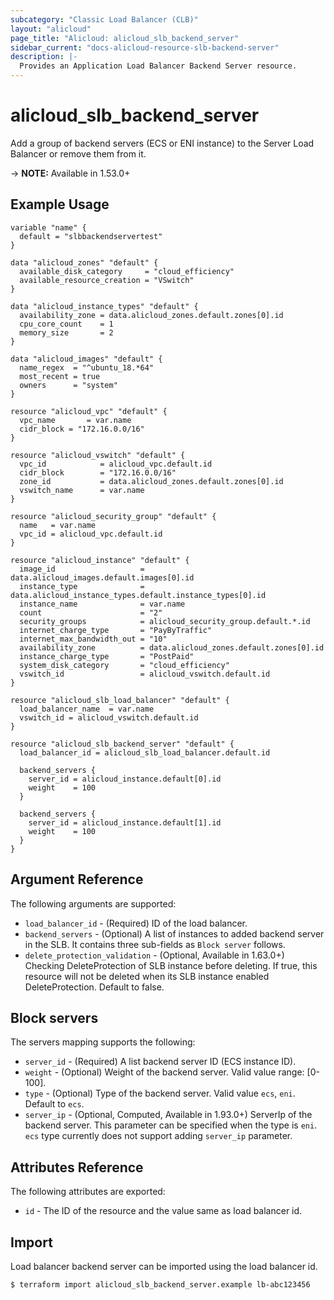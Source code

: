 ```yaml
---
subcategory: "Classic Load Balancer (CLB)"
layout: "alicloud"
page_title: "Alicloud: alicloud_slb_backend_server"
sidebar_current: "docs-alicloud-resource-slb-backend-server"
description: |-
  Provides an Application Load Balancer Backend Server resource.
---
```


# alicloud\_slb\_backend\_server

Add a group of backend servers (ECS or ENI instance) to the Server Load Balancer or remove them from it.

-> **NOTE:** Available in 1.53.0+

## Example Usage

```
variable "name" {
  default = "slbbackendservertest"
}

data "alicloud_zones" "default" {
  available_disk_category     = "cloud_efficiency"
  available_resource_creation = "VSwitch"
}

data "alicloud_instance_types" "default" {
  availability_zone = data.alicloud_zones.default.zones[0].id
  cpu_core_count    = 1
  memory_size       = 2
}

data "alicloud_images" "default" {
  name_regex  = "^ubuntu_18.*64"
  most_recent = true
  owners      = "system"
}

resource "alicloud_vpc" "default" {
  vpc_name       = var.name
  cidr_block = "172.16.0.0/16"
}

resource "alicloud_vswitch" "default" {
  vpc_id            = alicloud_vpc.default.id
  cidr_block        = "172.16.0.0/16"
  zone_id           = data.alicloud_zones.default.zones[0].id
  vswitch_name      = var.name
}

resource "alicloud_security_group" "default" {
  name   = var.name
  vpc_id = alicloud_vpc.default.id
}

resource "alicloud_instance" "default" {
  image_id                   = data.alicloud_images.default.images[0].id
  instance_type              = data.alicloud_instance_types.default.instance_types[0].id
  instance_name              = var.name
  count                      = "2"
  security_groups            = alicloud_security_group.default.*.id
  internet_charge_type       = "PayByTraffic"
  internet_max_bandwidth_out = "10"
  availability_zone          = data.alicloud_zones.default.zones[0].id
  instance_charge_type       = "PostPaid"
  system_disk_category       = "cloud_efficiency"
  vswitch_id                 = alicloud_vswitch.default.id
}

resource "alicloud_slb_load_balancer" "default" {
  load_balancer_name  = var.name
  vswitch_id = alicloud_vswitch.default.id
}

resource "alicloud_slb_backend_server" "default" {
  load_balancer_id = alicloud_slb_load_balancer.default.id

  backend_servers {
    server_id = alicloud_instance.default[0].id
    weight    = 100
  }

  backend_servers {
    server_id = alicloud_instance.default[1].id
    weight    = 100
  }
}
```

## Argument Reference

The following arguments are supported:

* `load_balancer_id` - (Required) ID of the load balancer.
* `backend_servers` - (Optional) A list of instances to added backend server in the SLB. It contains three sub-fields as `Block server` follows.
* `delete_protection_validation` - (Optional, Available in 1.63.0+) Checking DeleteProtection of SLB instance before deleting. If true, this resource will not be deleted when its SLB instance enabled DeleteProtection. Default to false.

## Block servers

The servers mapping supports the following:

* `server_id` - (Required) A list backend server ID (ECS instance ID).
* `weight` - (Optional) Weight of the backend server. Valid value range: [0-100]. 
* `type` - (Optional) Type of the backend server. Valid value `ecs`, `eni`. Default to `ecs`.
* `server_ip` - (Optional, Computed, Available in 1.93.0+) ServerIp of the backend server. This parameter can be specified when the type is `eni`. `ecs` type currently does not support adding `server_ip` parameter.

## Attributes Reference

The following attributes are exported:

* `id` - The ID of the resource and the value same as load balancer id.

## Import

Load balancer backend server can be imported using the load balancer id.

```
$ terraform import alicloud_slb_backend_server.example lb-abc123456
```
